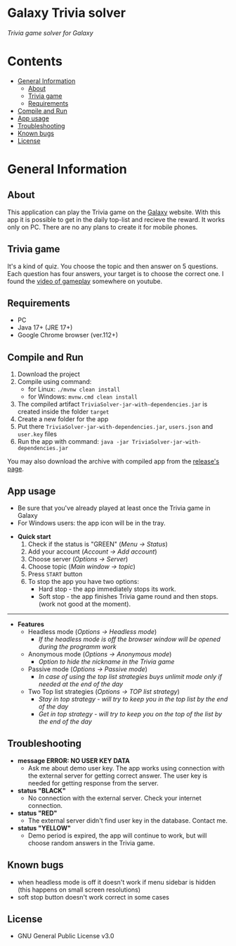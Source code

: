 # Galaxy Trivia solver
######  Trivia game solver for Galaxy



# Contents

<!-- START_TOC -->

* [General Information](#general-information)
    * [About](#about)
    * [Trivia game](#trivia-game)
    * [Requirements](#requirements)
* [Compile and Run](#compile-and-run)
* [App usage](#app-usage)
* [Troubleshooting](#troubleshooting)
* [Known bugs](#known-bugs)
* [License](#license)

<!-- END_TOC -->

# General Information


## About

This application can play the Trivia game on the [Galaxy](https://in-galaxy.com/en "Galaxy") website. With this app it is possible to get in the daily top-list and recieve the reward. It works only on PC. There are no any plans to create it for mobile phones.

## Trivia game

It's a kind of quiz. You choose the topic and then answer on 5 questions. Each question has four answers, your target is to choose the correct one. I found the [video of gameplay](https://www.youtube.com/watch?v=aHErRDo3Htc "video of gameplay")  somewhere on youtube.

## Requirements

- PC
- Java 17+ (JRE 17+)
- Google Chrome browser (ver.112+)

## Compile and Run

1. Download the project
2. Compile using command:
	+ for Linux: `./mvnw clean install`
	+ for Windows: `mvnw.cmd clean install`
3. The compiled artifact `TriviaSolver-jar-with-dependencies.jar` is created inside the folder `target`
4. Create a new folder for the app
5. Put there `TriviaSolver-jar-with-dependencies.jar`, `users.json` and `user.key` files
6. Run the app with command: `java -jar TriviaSolver-jar-with-dependencies.jar`

You may also download the archive with compiled app from the [release's page](https://github.com/thevalidator/trivia-solver/releases "release's page"). 

## App usage
- Be sure that you've already played at least once the Trivia game in Galaxy
- For Windows users: the app icon will be in the tray.

+ **Quick start**
	1) Check if the status is "GREEN" (*Menu -> Status*)
	2) Add your account (*Account -> Add account*)
	3) Choose server (*Options -> Server*)
	4) Choose topic (*Main window -> topic*)
	5) Press `START` button
	6) To stop the app you have two options:
		+ Hard stop - the app immediately stops its work. 
		+ Soft stop - the app finishes Trivia game round and then stops. (work not good at the moment).
------------

+ **Features**
	+ Headless mode (*Options -> Headless mode*)
		+ *If the headless mode is off the browser window will be opened during the programm work*
	+ Anonymous mode (*Options -> Anonymous mode*)
		+ *Option to hide the nickname in the Trivia game*
	+ Passive mode (*Options -> Passive mode*)
		+ *In case of using the top list strategies buys unlimit mode only if needed at the end of the day*
	+ Two Top list strategies (*Options -> TOP list strategy*)
		+ *Stay in top strategy - will try to keep you in the top list by the end of the day*
		+ *Get in top strategy - will try to keep you on the top of the list by the end of the day*

## Troubleshooting

- **message ERROR: NO USER KEY DATA** 
	- Ask me about demo user  key. The app works using connection with the external server for getting correct answer. The user key is needed for getting response from the server.
- **status "BLACK"** 
	- No connection with the external server. Check your internet connection. 
- **status "RED"** 
	- The external server didn't find user key in the database. Contact me.
- **status "YELLOW"** 
	- Demo period is expired, the app will continue to work, but will choose random answers in the Trivia game.

## Known bugs

- when headless mode is off it doesn't work if menu sidebar is hidden (this happens on small screen resolutions)
- soft stop button doesn't work correct in some cases

## License
- GNU General Public License v3.0
